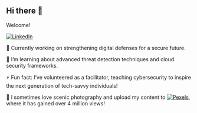 ## Hi there 👋

Welcome!

[![LinkedIn](https://img.shields.io/badge/LinkedIn-0077B5?style=for-the-badge&logo=linkedin&logoColor=white)](https://www.linkedin.com/in/supushpitha-atapattu/)

🔭 Currently working on strengthening digital defenses for a secure future.

🌱 I’m learning about advanced threat detection techniques and cloud security frameworks.

⚡ Fun fact: I’ve volunteered as a facilitator, teaching cybersecurity to inspire the next generation of tech-savvy individuals!

📸 I sometimes love scenic photography and upload my content to [![Pexels](https://img.shields.io/badge/build-My%20Profile-brightgreen?style=flat&logo=pexels&logoColor=green&label=Pexels&color=rgb&cacheSeconds=3600
)](https://www.pexels.com/@supushpitha/), where it has gained over 4 million views!
